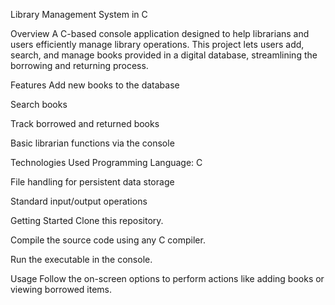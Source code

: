 Library Management System in C

Overview
A C-based console application designed to help librarians and users efficiently manage library operations. This project lets users add, search, and manage books provided in a digital database, streamlining the borrowing and returning process.

Features
Add new books to the database

Search books

Track borrowed and returned books

Basic librarian functions via the console

Technologies Used
Programming Language: C

File handling for persistent data storage

Standard input/output operations

Getting Started
Clone this repository.

Compile the source code using any C compiler.

Run the executable in the console.

Usage
Follow the on-screen options to perform actions like adding books or viewing borrowed items.
